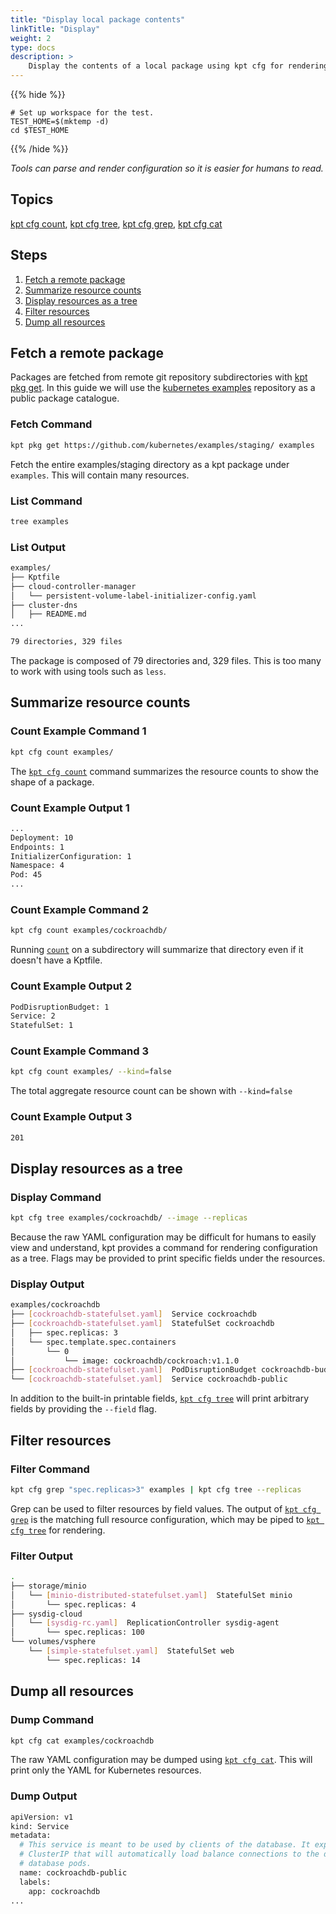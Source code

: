 ```yaml
---
title: "Display local package contents"
linkTitle: "Display"
weight: 2
type: docs
description: >
    Display the contents of a local package using kpt cfg for rendering.
---
```


{{% hide %}}

<!-- @makeWorkplace @verifyGuides-->
```
# Set up workspace for the test.
TEST_HOME=$(mktemp -d)
cd $TEST_HOME
```

{{% /hide %}}

*Tools can parse and render configuration so it is easier for humans to read.*

## Topics

[kpt cfg count], [kpt cfg tree],
[kpt cfg grep], [kpt cfg cat]

## Steps

1. [Fetch a remote package](#fetch-a-remote-package)
2. [Summarize resource counts](#summarize-resource-counts)
3. [Display resources as a tree](#display-resources-as-a-tree)
4. [Filter resources](#filter-resources)
5. [Dump all resources](#dump-all-resources)

## Fetch a remote package

Packages are fetched from remote git repository subdirectories with
[kpt pkg get].  In this guide we will use the [kubernetes examples] repository
as a public package catalogue.

### Fetch Command

<!-- @fetchPackage @verifyGuides-->
```sh
kpt pkg get https://github.com/kubernetes/examples/staging/ examples
```

Fetch the entire examples/staging directory as a kpt package under `examples`.
This will contain many resources.

### List Command

```sh
tree examples
```

### List Output

```sh
examples/
├── Kptfile
├── cloud-controller-manager
│   └── persistent-volume-label-initializer-config.yaml
├── cluster-dns
│   ├── README.md
...

79 directories, 329 files
```

The package is composed of 79 directories and, 329 files.  This is too many
to work with using tools such as `less`.

## Summarize resource counts

### Count Example Command 1

<!-- @countExamples @verifyGuides-->
```sh
kpt cfg count examples/
```

The [`kpt cfg count`][kpt cfg count] command summarizes the resource counts to
show the shape of a package.

### Count Example Output 1

```sh
...
Deployment: 10
Endpoints: 1
InitializerConfiguration: 1
Namespace: 4
Pod: 45
...
```

### Count Example Command 2

<!-- @countCockroachdb @verifyGuides-->
```sh
kpt cfg count examples/cockroachdb/
```

Running [`count`][kpt cfg count] on a subdirectory will summarize that
directory even if it doesn't have a Kptfile.

### Count Example Output 2

```sh
PodDisruptionBudget: 1
Service: 2
StatefulSet: 1
```

### Count Example Command 3

<!-- @countAll @verifyGuides-->
```sh
kpt cfg count examples/ --kind=false
```

The total aggregate resource count can be shown with `--kind=false`

### Count Example Output 3

```sh
201
```

## Display resources as a tree

### Display Command

<!-- @treeCockroachdb @verifyGuides-->
```sh
kpt cfg tree examples/cockroachdb/ --image --replicas
```

Because the raw YAML configuration may be difficult for humans to easily
view and understand, kpt provides a command for rendering configuration
as a tree.  Flags may be provided to print specific fields under the resources.

### Display Output

```sh
examples/cockroachdb
├── [cockroachdb-statefulset.yaml]  Service cockroachdb
├── [cockroachdb-statefulset.yaml]  StatefulSet cockroachdb
│   ├── spec.replicas: 3
│   └── spec.template.spec.containers
│       └── 0
│           └── image: cockroachdb/cockroach:v1.1.0
├── [cockroachdb-statefulset.yaml]  PodDisruptionBudget cockroachdb-budget
└── [cockroachdb-statefulset.yaml]  Service cockroachdb-public
```

In addition to the built-in printable fields, [`kpt cfg tree`][kpt cfg tree]
will print arbitrary fields by providing the `--field` flag.

## Filter resources

### Filter Command

<!-- @filterExamples @verifyGuides-->
```sh
kpt cfg grep "spec.replicas>3" examples | kpt cfg tree --replicas
```

Grep can be used to filter resources by field values.  The output of [`kpt cfg
grep`][kpt cfg grep] is the matching full resource configuration, which may be
piped to [`kpt cfg tree`][kpt cfg tree] for rendering.

### Filter Output

```sh
.
├── storage/minio
│   └── [minio-distributed-statefulset.yaml]  StatefulSet minio
│       └── spec.replicas: 4
├── sysdig-cloud
│   └── [sysdig-rc.yaml]  ReplicationController sysdig-agent
│       └── spec.replicas: 100
└── volumes/vsphere
    └── [simple-statefulset.yaml]  StatefulSet web
        └── spec.replicas: 14
```

## Dump all resources

### Dump Command

<!-- @catCockroachdb @verifyGuides-->
```sh
kpt cfg cat examples/cockroachdb
```

The raw YAML configuration may be dumped using [`kpt cfg cat`][kpt cfg cat].
This will print only the YAML for Kubernetes resources.

### Dump Output

```sh
apiVersion: v1
kind: Service
metadata:
  # This service is meant to be used by clients of the database. It exposes a
  # ClusterIP that will automatically load balance connections to the different
  # database pods.
  name: cockroachdb-public
  labels:
    app: cockroachdb
...
```

[kubernetes examples]: https://github.com/kubernetes/examples
[kpt cfg count]: ../../../reference/cfg/count/
[kpt cfg tree]: ../../../reference/cfg/tree/
[kpt cfg grep]: ../../../reference/cfg/grep/
[kpt cfg cat]: ../../../reference/cfg/cat/
[kpt pkg get]: ../../../reference/pkg/get/
